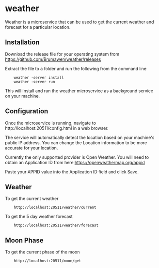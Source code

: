 # weather

Weather is a microservice that can be used to get the current weather and forecast for a particular location.


## Installation

Download the release file for your operating system from https://github.com/Brumawen/weather/releases 

Extract the file to a folder and run the following from the command line

        weather -server install
        weather -server run

This will install and run the weather microservice as a background service on your machine.


## Configuration

Once the microservice is running, navigate to http://localhost:20511/config.html in a web browser.

The service will automatically detect the location based on your machine's public IP address.  You can change the Location information to be more accurate for your location.

Currently the only supported provider is Open Weather.  You will need to obtain an Application ID from here https://openweathermap.org/appid

Paste your APPID value into the Application ID field and click Save.


## Weather

To get the current weather

        http://localhost:20511/weather/current

To get the 5 day weather forecast

        http://localhost:20511/weather/forecast


## Moon Phase

To get the current phase of the moon

        http://localhost:20511/moon/get

